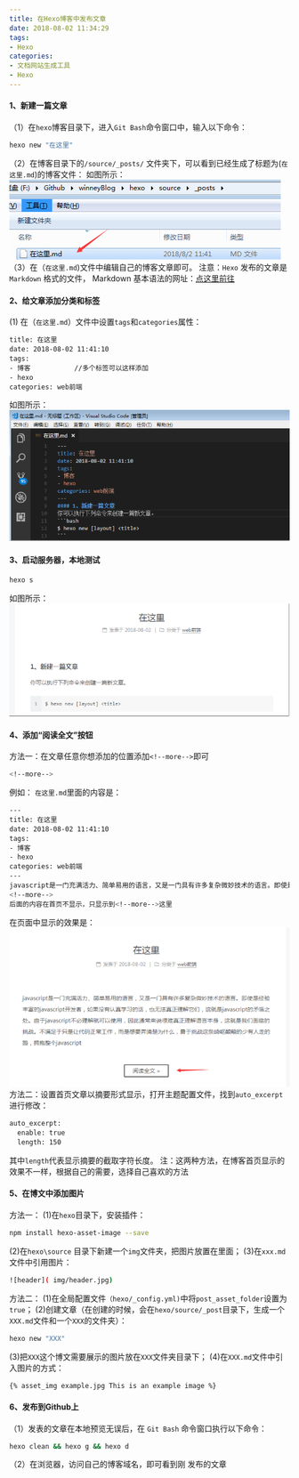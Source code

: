 ```yaml
---
title: 在Hexo博客中发布文章
date: 2018-08-02 11:34:29
tags:
- Hexo
categories: 
- 文档网站生成工具
- Hexo
---
```

#### 1、新建一篇文章
（1）在`hexo`博客目录下，进入`Git Bash`命令窗口中，输入以下命令：
```bash
hexo new "在这里"
```
（2）在博客目录下的`/source/_posts/` 文件夹下，可以看到已经生成了标题为(`在这里.md`)的博客文件：
如图所示：
![生成的博客文件](https://raw.githubusercontent.com/winney07/Images/main/winney07.github.io/%E5%9C%A8Hexo%E5%8D%9A%E5%AE%A2%E4%B8%AD%E5%8F%91%E5%B8%83%E6%96%87%E7%AB%A0/zai.png)
（3）在（`在这里.md`)文件中编辑自己的博客文章即可。
注意：`Hexo` 发布的文章是 `Markdown` 格式的文件， Markdown 基本语法的网址：[点这里前往](http://www.markdown.cn/ )  

#### 2、给文章添加分类和标签
(1) 在（`在这里.md`）文件中设置`tags`和`categories`属性：
```bash
title: 在这里
date: 2018-08-02 11:41:10
tags:
- 博客           //多个标签可以这样添加
- hexo
categories: web前端
```
如图所示：
![博客文章-基本设置](https://raw.githubusercontent.com/winney07/Images/main/winney07.github.io/%E5%9C%A8Hexo%E5%8D%9A%E5%AE%A2%E4%B8%AD%E5%8F%91%E5%B8%83%E6%96%87%E7%AB%A0/zai-edit.png)

#### 3、启动服务器，本地测试
```bash
hexo s
```
如图所示：
![查看博客文章](https://raw.githubusercontent.com/winney07/Images/main/winney07.github.io/%E5%9C%A8Hexo%E5%8D%9A%E5%AE%A2%E4%B8%AD%E5%8F%91%E5%B8%83%E6%96%87%E7%AB%A0/zai-page.png)
#### 4、添加“阅读全文”按钮
方法一：在文章任意你想添加的位置添加`<!--more-->`即可
```bash
<!--more-->        
```
例如：
`在这里.md`里面的内容是：

```bash
---
title: 在这里
date: 2018-08-02 11:41:10
tags:
- 博客
- hexo
categories: web前端
---
javascript是一门充满活力、简单易用的语言，又是一门具有许多复杂微妙技术的语言。即使是经验丰富的javascript开发者，如果没有认真学习的话，也无法真正理解它们，这就是javascript的矛盾之处。由于javascript不必理解就可以使用，因此通常来说很难真正理解语言本身，这就是我们面临的挑战。不满足于只是让代码正常工作，而是想要弄清楚为什么，勇于挑战这条崎岖颠簸的少有人走的路，拥抱整个javascript
<!--more-->
后面的内容在首页不显示，只显示到<!--more-->这里
```
在页面中显示的效果是：
![阅读全文按钮-更多](https://raw.githubusercontent.com/winney07/Images/main/winney07.github.io/%E5%9C%A8Hexo%E5%8D%9A%E5%AE%A2%E4%B8%AD%E5%8F%91%E5%B8%83%E6%96%87%E7%AB%A0/zai-more.png)
方法二：设置首页文章以摘要形式显示，打开主题配置文件，找到`auto_excerpt`进行修改：

```bash
auto_excerpt:
  enable: true
  length: 150
```
其中`length`代表显示摘要的截取字符长度。
注：这两种方法，在博客首页显示的效果不一样，根据自己的需要，选择自己喜欢的方法

#### 5、在博文中添加图片
方法一：
(1)在`hexo`目录下，安装插件：

```bash
npm install hexo-asset-image --save
```
(2)在`hexo\source` 目录下新建一个`img`文件夹，把图片放置在里面；
(3)在`xxx.md`文件中引用图片：

```bash
![header]( img/header.jpg)
```
方法二：
(1)在全局配置文件`（hexo/_config.yml)`中将`post_asset_folder`设置为`true`；
(2)创建文章（在创建的时候，会在`hexo/source/_post`目录下，生成一个`XXX.md`文件和一个`XXX`的文件夹）：

```bash
hexo new "XXX"
```
(3)把`XXX`这个博文需要展示的图片放在`XXX`文件夹目录下；
(4)在`XXX.md`文件中引入图片的方式：

```bash
{% asset_img example.jpg This is an example image %}
```
#### 6、发布到Github上
（1）发表的文章在本地预览无误后，在 `Git Bash` 命令窗口执行以下命令：
```bash
hexo clean && hexo g && hexo d
```
（2）在浏览器，访问自己的博客域名，即可看到刚 发布的文章